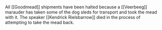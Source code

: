 All [[Goodmead]] shipments have been halted because a [[Veerbeeg]] marauder has taken some of the dog sleds for transport and took the mead with it. The speaker [[Kendrick Rielsbarrow]] died in the process of attempting to take the mead back.

